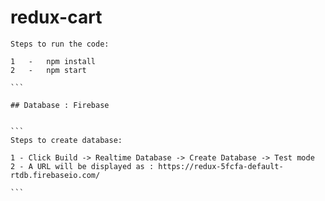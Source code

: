 # redux-cart

````
Steps to run the code:

1   -   npm install
2   -   npm start

```

## Database : Firebase


```
Steps to create database:

1 - Click Build -> Realtime Database -> Create Database -> Test mode
2 - A URL will be displayed as : https://redux-5fcfa-default-rtdb.firebaseio.com/

```
